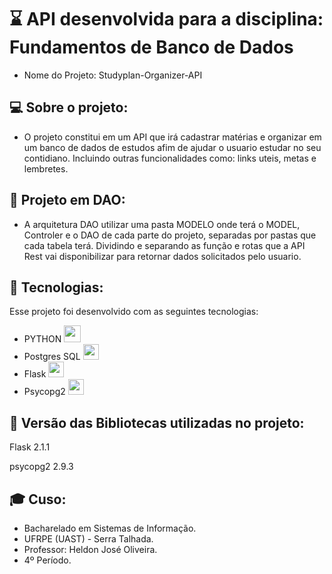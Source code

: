 # ⌛ API desenvolvida para a disciplina: Fundamentos de Banco de Dados

- Nome do Projeto: Studyplan-Organizer-API

## 💻 Sobre o projeto:
- O projeto constitui em um API que irá cadastrar matérias e organizar em um banco de dados de estudos afim de ajudar o usuario estudar no seu contidiano. Incluindo outras funcionalidades como: links uteis, metas e lembretes.

## 💭 Projeto em DAO:
 - A arquitetura DAO utilizar uma pasta MODELO onde terá o MODEL, Controler e o DAO de cada parte do projeto, separadas por pastas que cada tabela terá.
 Dividindo e separando as função e rotas que a API Rest vai disponibilizar para retornar dados solicitados pelo usuario.

## 🚀 Tecnologias:
Esse projeto foi desenvolvido com as seguintes tecnologias:
 - PYTHON <img src="https://user-images.githubusercontent.com/55465916/166395642-0444a019-c2cd-4a76-b7d6-0cbb941bad85.png" width="27px">
 - Postgres SQL <img src="https://img.icons8.com/color/344/postgreesql.png" width="25px">
 - Flask <img src="https://img.icons8.com/ios-filled/344/flask.png" width="25px">
 - Psycopg2 <img src="https://img.icons8.com/color-glass/344/stackoverflow.png" width="25px">

## 🎯 Versão das Bibliotecas utilizadas no projeto:
<p>Flask 2.1.1</p>
 <p>psycopg2 2.9.3</p>

## 🎓 Cuso:
 - Bacharelado em Sistemas de Informação.
 - UFRPE (UAST) - Serra Talhada.
 - Professor: Heldon José Oliveira.
 - 4º Período.
